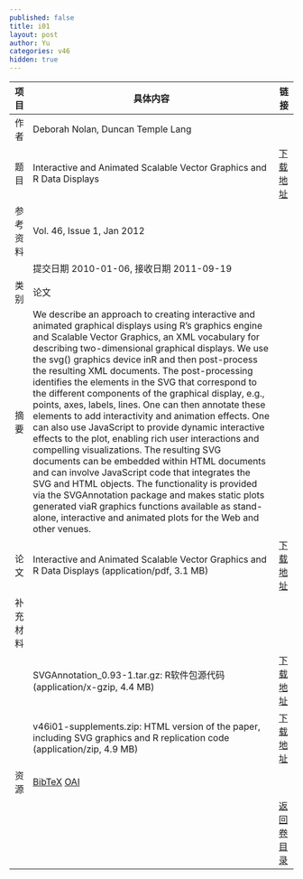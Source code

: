 ```yaml
---
published: false
title: i01
layout: post
author: Yu
categories: v46
hidden: true
---
```


| 项目 | 具体内容 | 链接 |
|---:|---|---|
| 作者 | Deborah Nolan, Duncan Temple Lang| |
| 题目 |Interactive and Animated Scalable Vector Graphics and R Data Displays | [下载地址](http://www.jstatsoft.org/v46/i01/paper) |
| 参考资料 |Vol. 46, Issue 1, Jan 2012 | |
| | 提交日期 2010-01-06, 接收日期 2011-09-19| | 
| 类别 | 论文| |
| 摘要 | We describe an approach to creating interactive and animated graphical displays using R’s graphics engine and Scalable Vector Graphics, an XML vocabulary for describing two-dimensional graphical displays. We use the svg() graphics device inR and then post-process the resulting XML documents. The post-processing identifies the elements in the SVG that correspond to the different components of the graphical display, e.g., points, axes, labels, lines. One can then annotate these elements to add interactivity and animation effects. One can also use JavaScript to provide dynamic interactive effects to the plot, enabling rich user interactions and compelling visualizations. The resulting SVG documents can be embedded within HTML documents and can involve JavaScript code that integrates the SVG and HTML objects. The functionality is provided via the SVGAnnotation package and makes static plots generated viaR graphics functions available as stand-alone, interactive and animated plots for the Web and other venues.| |
| 论文 | Interactive and Animated Scalable Vector Graphics and R Data Displays  (application/pdf, 3.1 MB)| [下载地址](http://www.jstatsoft.org/v46/i01/paper) |
| 补充材料 | | |
| |SVGAnnotation_0.93-1.tar.gz: R软件包源代码  (application/x-gzip, 4.4 MB)|  [下载地址](http://www.jstatsoft.org/v46/i01/supp/1) |
| |v46i01-supplements.zip:      HTML version of the paper, including SVG graphics and R replication code  (application/zip, 4.9 MB)|  [下载地址](http://www.jstatsoft.org/v46/i01/supp/2) |
| 资源 | [BibTeX](http://www.jstatsoft.org/v46/i01/bibtex) [OAI](http://www.jstatsoft.org/oai?verb=GetRecord&identifier=oai.jstatsoft/v46/i01&prefix=oai_dc)| |
| |  | [返回卷目录]({{site.baseurl}}/volume/v46.html) |